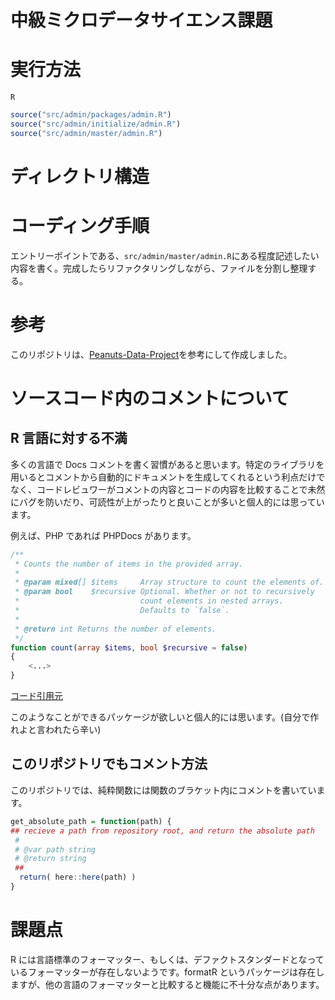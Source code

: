 # 中級ミクロデータサイエンス課題

# 実行方法

```shell
R
```

```R
source("src/admin/packages/admin.R")
source("src/admin/initialize/admin.R")
source("src/admin/master/admin.R")
```

# ディレクトリ構造

# コーディング手順

エントリーポイントである、`src/admin/master/admin.R`にある程度記述したい内容を書く。完成したらリファクタリングしながら、ファイルを分割し整理する。

# 参考

このリポジトリは、[Peanuts-Data-Project](https://github.com/Chishio318/Peanuts-Data-Project)を参考にして作成しました。

# ソースコード内のコメントについて

## R 言語に対する不満

多くの言語で Docs コメントを書く習慣があると思います。特定のライブラリを用いるとコメントから自動的にドキュメントを生成してくれるという利点だけでなく、コードレビュワーがコメントの内容とコードの内容を比較することで未然にバグを防いだり、可読性が上がったりと良いことが多いと個人的には思っています。

例えば、PHP であれば PHPDocs があります。

```php
/**
 * Counts the number of items in the provided array.
 *
 * @param mixed[] $items     Array structure to count the elements of.
 * @param bool    $recursive Optional. Whether or not to recursively
 *                           count elements in nested arrays.
 *                           Defaults to `false`.
 *
 * @return int Returns the number of elements.
 */
function count(array $items, bool $recursive = false)
{
    <...>
}
```

[コード引用元](https://docs.phpdoc.org/3.0/guide/references/phpdoc/tags/param.html#param)

このようなことができるパッケージが欲しいと個人的には思います。(自分で作れよと言われたら辛い)

## このリポジトリでもコメント方法

このリポジトリでは、純粋関数には関数のブラケット内にコメントを書いています。

```R
get_absolute_path = function(path) {
## recieve a path from repository root, and return the absolute path
 #
 # @var path string
 # @return string
 ##
  return( here::here(path) )
}
```

# 課題点

R には言語標準のフォーマッター、もしくは、デファクトスタンダードとなっているフォーマッターが存在しないようです。formatR というパッケージは存在しますが、他の言語のフォーマッターと比較すると機能に不十分な点があります。
